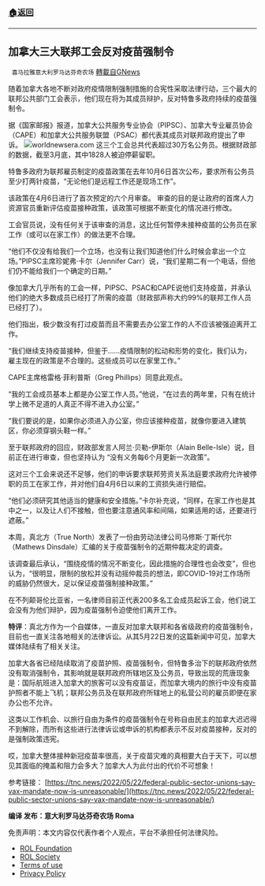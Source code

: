 ###  [:house:返回](README.md)
---


## 加拿大三大联邦工会反对疫苗强制令
` 喜马拉雅意大利罗马达芬奇农场` [轉載自GNews](https://gnews.org/zh-hans/2579136/)

随着加拿大各地不断对政府疫情限制强制措施的合宪性采取法律行动，三个最大的联邦公共部门工会表示，他们现在将为其成员辩护，反对特鲁多政府持续的疫苗强制令。
 
据《国家邮报》报道，加拿大公共服务专业协会（PIPSC）、加拿大专业雇员协会（CAPE）和加拿大公共服务联盟（PSAC）都代表其成员对联邦政府提出了申诉。
 ![](https://assets.gnews.org/wp-content/uploads/2022/05/C-2_1653246184.jpg)worldnewsera.com 
这三个工会总共代表超过30万名公务员。根据财政部的数据，截至3月底，其中1828人被迫停薪留职。
 
特鲁多政府为联邦雇员制定的疫苗政策在去年10月6日首次公布，要求所有公务员至少打两针疫苗，“无论他们是远程工作还是现场工作”。
 
该政策在4月6日进行了首次预定的六个月审查。 审查的目的是让政府的首席人力资源官员重新评估疫苗接种政策，该政策可根据不断变化的情况进行修改。
 
工会官员说，没有任何关于该审查的消息，这比任何暂停未接种疫苗的公务员在家工作（或可以在家工作）的做法更不合理。
 
“他们不仅没有给我们一个立场，也没有让我们知道他们什么时候会拿出一个立场。”PIPSC主席珍妮弗·卡尔（Jennifer Carr）说，“我们星期二有一个电话，但他们仍不能给我们一个确定的日期。”
 
像加拿大几乎所有的工会一样，PIPSC、PSAC和CAPE说他们支持疫苗，并承认他们的绝大多数成员已经打了所需的疫苗（财政部声称大约99%的联邦工作人员已经打了）。
 
他们指出，极少数没有打过疫苗而且不需要去办公室工作的人不应该被强迫离开工作。
 
“我们继续支持疫苗接种，但鉴于……疫情限制的松动和形势的变化，我们认为，雇主现在的政策是不合理的。这些成员可以在家里工作。”
 
CAPE主席格雷格·菲利普斯（Greg Phillips）同意此观点。
 
“我的工会成员基本上都是办公室工作人员。”他说，“在过去的两年里，只有在统计学上微不足道的人真正不得不进入办公室。”
 
“我们要说的是，如果你必须进入办公室，你应该接种疫苗，就像你要进入建筑区，你必须穿钢头鞋一样。”
 
至于联邦政府的回应，财政部发言人阿兰·贝勒-伊斯尔（Alain Belle-Isle）说，目前正在进行审查，但也坚持认为 “没有义务每6个月更新一次政策”。
 
这对三个工会来说还不足够，他们的申诉要求联邦劳资关系法庭要求政府允许被停职的员工在家工作，并对他们自4月6日以来的工资损失进行赔偿。
 
“他们必须研究其他适当的健康和安全措施。”卡尔补充说，“同样，在家工作也是其中之一，以及让人们不接触，但也要注意通风率和间隔，如果适用的话，还要进行遮蔽。”
 
本周，真北方（True North）发表了一份由劳动法律公司马修斯·丁斯代尔（Mathews Dinsdale）汇编的关于疫苗强制令的近期仲裁决定的调查。
 
该调查最后承认，“围绕疫情的情况不断变化，因此措施的合理性也会改变”，但也认为，“很明显，限制的放松并没有动摇仲裁员的想法，即COVID-19对工作场所的威胁仍然很大，足以保证疫苗强制接种政策。”
 
在不列颠哥伦比亚省，一名律师目前正代表200多名工会成员起诉工会，他们说工会没有为他们辩护，因为疫苗强制令迫使他们离开工作。
 
**特评**：真北方作为一个自媒体，一直反对加拿大联邦和各省级政府的疫苗强制令，目前也一直关注各地相关的法律诉讼。从其5月22日发的这篇新闻中可见，加拿大媒体陆续有了相关关注。
 
加拿大各省已经陆续取消了疫苗护照、疫苗强制令，但特鲁多治下的联邦政府依然没有取消强制令，其影响就是联邦政府所辖地区及公务员，导致出现的荒唐现象是：国际航班进入加拿大的旅客可以没有疫苗证，而加拿大境内的旅行中没有疫苗护照者不能上飞机；联邦公务员及在联邦政府所辖地上的私营公司的雇员即便在家办公也不允许。
 
这类以工作机会、以旅行自由为条件的疫苗强制令在号称自由民主的加拿大迟迟得不到解除，而所有这些进行法律诉讼或申诉的机构都表示不反对疫苗接种，反对的是强制政策违宪。
 
哎，加拿大整体接种新冠疫苗率很高，关于疫苗灾难的真相要大白于天下，可以想见其面临的掩盖和阻力会多大？加拿大人为此付出的代价不可想象！
 
参考链接：
[https://tnc.news/2022/05/22/federal-public-sector-unions-say-vax-mandate-now-is-unreasonable/](https://tnc.news/2022/05/22/federal-public-sector-unions-say-vax-mandate-now-is-unreasonable/)
 
**编译 发布：意大利罗马达芬奇农场 Roma**

免责声明：本文内容仅代表作者个人观点，平台不承担任何法律风险。
  
- [ROL Foundation](https://rolfoundation.org/)
- [ROL Society](https://rolsociety.org/)
- [Terms of use](https://gnews.org/terms-of-use-3/)
- [Privacy Policy](https://gnews.org/privacy-policy/)
